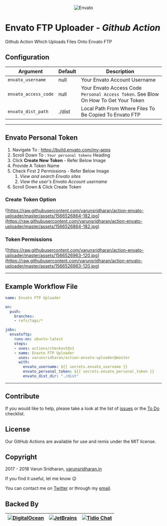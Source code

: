 <p align="center">
  <img src="https://raw.githubusercontent.com/varunsridharan/action-envato-uploader/master/assets/logo.png" alt="Envato"/>
</p>

# Envato FTP Uploader - ***Github Action***
Github Action Which Uploads Files Onto Envato FTP

## Configuration
| Argument | Default | Description |
| --- | ------- | ----------- |
|`envato_username` | null | Your Envato Account Username |
|`envato_access_code` | null | Your Envato Access Code `Personal Access Token`. See Blow On How To Get Your Token |
|`envato_dist_path` | ./dist | Local Path From Where Files To Be Copied To Envato FTP |

---

## Envato Personal Token
1. Navigate To : https://build.envato.com/my-apps
2. Scroll Down To : `Your personal tokens` Heading
3. Click **Create New Token** - Refer Below Image
4. Provide A Token Name
5. Check First 2 Permissions - Refer Below Image
    1. *View and search Envato sites*
    2. *View the user's Envato Account username*
6. Scroll Down & Click Create Token

### Create Token Option
![https://raw.githubusercontent.com/varunsridharan/action-envato-uploader/master/assets/1566526864-182.jpg](https://raw.githubusercontent.com/varunsridharan/action-envato-uploader/master/assets/1566526864-182.jpg)

### Token Permissions
![https://raw.githubusercontent.com/varunsridharan/action-envato-uploader/master/assets/1566526963-120.jpg](https://raw.githubusercontent.com/varunsridharan/action-envato-uploader/master/assets/1566526963-120.jpg)

---

## Example Workflow File
```yaml
name: Envato FTP Uploader

on:
  push:
    branches:
    - refs/tags/*

jobs:
  envatoftp:
    runs-on: ubuntu-latest
    steps:
    - uses: actions/checkout@v1
    - name: Enavto FTP Uploader
      uses: varunsridharan/action-envato-uploader@master
      with:
        envato_username: ${{ secrets.envato_username }}
        envato_personal_token: ${{ secrets.envato_personal_token }}
        envato_dist_dir: "./dist"
```

---

## Contribute
If you would like to help, please take a look at the list of
[issues][issues] or the [To Do](#-todo) checklist.

## License
Our GitHub Actions are available for use and remix under the MIT license.

## Copyright
2017 - 2018 Varun Sridharan, [varunsridharan.in][website]

If you find it useful, let me know :wink:

You can contact me on [Twitter][twitter] or through my [email][email].

## Backed By
| [![DigitalOcean][do-image]][do-ref] | [![JetBrains][jb-image]][jb-ref] |  [![Tidio Chat][tidio-image]][tidio-ref] |
| --- | --- | --- |

[twitter]: https://twitter.com/varunsridharan2
[email]: mailto:varunsridharan23@gmail.com
[website]: https://varunsridharan.in
[issues]: issues/

[do-image]: https://vsp.ams3.cdn.digitaloceanspaces.com/cdn/DO_Logo_Horizontal_Blue-small.png
[jb-image]: https://vsp.ams3.cdn.digitaloceanspaces.com/cdn/phpstorm-small.png?v3
[tidio-image]: https://vsp.ams3.cdn.digitaloceanspaces.com/cdn/tidiochat-small.png
[do-ref]: https://s.svarun.in/Ef
[jb-ref]: https://www.jetbrains.com
[tidio-ref]: https://tidiochat.com

